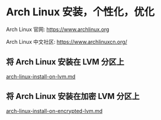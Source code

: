 # Arch Linux 安装，个性化，优化

Arch Linux 官网: https://www.archlinux.org

Arch Linux 中文社区: https://www.archlinuxcn.org/

## 将 Arch Linux 安装在 LVM 分区上

[arch-linux-install-on-lvm.md](https://github.com/9l/arch-linux-installation/blob/master/arch-linux-install-on-lvm.md)

## 将 Arch Linux 安装在加密 LVM 分区上

[arch-linux-install-on-encrypted-lvm.md](https://github.com/9l/arch-linux-installation/blob/master/arch-linux-install-on-encrypted-lvm.md)
